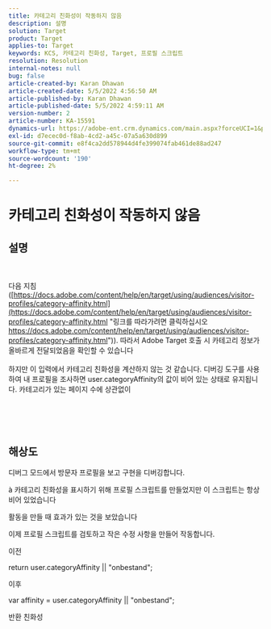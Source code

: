 ```yaml
---
title: 카테고리 친화성이 작동하지 않음
description: 설명
solution: Target
product: Target
applies-to: Target
keywords: KCS, 카테고리 친화성, Target, 프로필 스크립트
resolution: Resolution
internal-notes: null
bug: false
article-created-by: Karan Dhawan
article-created-date: 5/5/2022 4:56:50 AM
article-published-by: Karan Dhawan
article-published-date: 5/5/2022 4:59:11 AM
version-number: 2
article-number: KA-15591
dynamics-url: https://adobe-ent.crm.dynamics.com/main.aspx?forceUCI=1&pagetype=entityrecord&etn=knowledgearticle&id=8ccaa0c4-2fcc-ec11-a7b5-6045bd00db25
exl-id: d7ecec0d-f8ab-4cd2-a45c-07a5a630d899
source-git-commit: e8f4ca2dd578944d4fe399074fab461de88ad247
workflow-type: tm+mt
source-wordcount: '190'
ht-degree: 2%

---
```


# 카테고리 친화성이 작동하지 않음

## 설명

<br><br>다음 지침([https://docs.adobe.com/content/help/en/target/using/audiences/visitor-profiles/category-affinity.html](https://docs.adobe.com/content/help/en/target/using/audiences/visitor-profiles/category-affinity.html "링크를 따라가려면 클릭하십시오 https://docs.adobe.com/content/help/en/target/using/audiences/visitor-profiles/category-affinity.html")). 따라서 Adobe Target 호출 시 카테고리 정보가 올바르게 전달되었음을 확인할 수 있습니다
<br> 
<br>하지만 이 입력에서 카테고리 친화성을 계산하지 않는 것 같습니다. 디버깅 도구를 사용하여 내 프로필을 조사하면 user.categoryAffinity의 값이 비어 있는 상태로 유지됩니다. 카테고리가 있는 페이지 수에 상관없이<br><br><br><br><br>

## 해상도


디버그 모드에서 방문자 프로필을 보고 구현을 디버깅합니다.

à 카테고리 친화성을 표시하기 위해 프로필 스크립트를 만들었지만 이 스크립트는 항상 비어 있었습니다

활동을 만들 때 효과가 있는 것을 보았습니다

이제 프로필 스크립트를 검토하고 작은 수정 사항을 만들어 작동합니다.



이전

return user.categoryAffinity || &quot;onbestand&quot;;



이후

var affinity = user.categoryAffinity || &quot;onbestand&quot;;

반환 친화성
